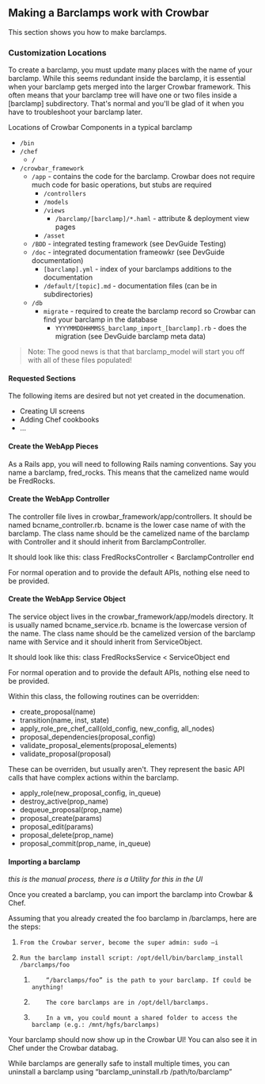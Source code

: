 ## Making a Barclamps work with Crowbar

This section shows you how to make barclamps.

### Customization Locations

To create a barclamp, you must update many places with the name of your barclamp.  While this seems redundant inside the barclamp, it is essential when your barclamp gets merged into the larger Crowbar framework.  This often means that your barclamp tree will have one or two files inside a [barclamp] subdirectory.  That's normal and you'll be glad of it when you have to troubleshoot your barclamp later.

Locations of Crowbar Components in a typical barclamp

* `/bin` 
* `/chef` 
   * `/`
* `/crowbar_framework` 
   * `/app` - contains the code for the barclamp.  Crowbar does not require much code for basic operations, but stubs are required
      * `/controllers`
      * `/models`
      * `/views`
        * `/barclamp/[barclamp]/*.haml` - attribute & deployment view pages
      * `/asset`
   * `/BDD` - integrated testing framework (see DevGuide Testing)
   * `/doc` - integrated documentation frameowkr (see DevGuide documentation) 
      * `[barclamp].yml` - index of your barclamps additions to the documentation
      * `/default/[topic].md` - documentation files (can be in subdirectories)
   * `/db`   
      * `migrate` - required to create the barclamp record so Crowbar can find your barclamp in the database
        * `YYYYMMDDHHMMSS_barclamp_import_[barclamp].rb` - does the migration (see DevGuide barclamp meta data)
      
> Note: The good news is that that barclamp_model will start you off with all of these files populated!

#### Requested Sections
The following items are desired but not yet created in the documenation.

* Creating UI screens
* Adding Chef cookbooks
* ...

#### Create the WebApp Pieces

As a Rails app, you will need to following Rails naming conventions.  Say you name a barclamp, fred_rocks.  This means that the camelized name would be FredRocks.  

#### Create the WebApp Controller

The controller file lives in crowbar_framework/app/controllers.  It should be named bcname_controller.rb.  bcname is the lower case name of with the barclamp.  The class name should be the camelized name of the barclamp with Controller and it should inherit from BarclampController.

It should look like this:
class FredRocksController < BarclampController
end

For normal operation and to provide the default APIs, nothing else need to be provided.

#### Create the WebApp Service Object

The service object lives in the crowbar_framework/app/models directory.  It is usually named bcname_service.rb.  bcname is the lowercase version of the name.  The class name should be the camelized version of the barclamp name with Service and it should inherit from ServiceObject.

It should look like this:
class FredRocksService < ServiceObject
end

For normal operation and to provide the default APIs, nothing else need to be provided.

Within this class, the following routines can be overridden:
* create_proposal(name)
* transition(name, inst, state)
* apply_role_pre_chef_call(old_config, new_config, all_nodes)
* proposal_dependencies(proposal_config)
* validate_proposal_elements(proposal_elements)
* validate_proposal(proposal)

These can be overriden, but usually aren't.  They represent the basic API calls that have complex actions within the barclamp.
* apply_role(new_proposal_config, in_queue)
* destroy_active(prop_name)
* dequeue_proposal(prop_name)
* proposal_create(params)
* proposal_edit(params)
* proposal_delete(prop_name)
* proposal_commit(prop_name, in_queue)

#### Importing a barclamp

_this is the manual process, there is a Utility for this in the UI_

Once you created a barclamp, you can import the barclamp into Crowbar & Chef.

Assuming that you already created the foo barclamp in /barclamps, here are the steps:

1.     From the Crowbar server, become the super admin: sudo –i
1.     Run the barclamp install script: /opt/dell/bin/barclamp_install /barclamps/foo
   1.         “/barclamps/foo” is the path to your barclamp. If could be anything!
   1.         The core barclamps are in /opt/dell/barclamps.
   1.         In a vm, you could mount a shared folder to access the barclamp (e.g.: /mnt/hgfs/barclamps)

Your barclamp should now show up in the Crowbar UI! You can also see it in Chef under the Crowbar databag.

While barclamps are generally safe to install multiple times, you can uninstall a barclamp using “barclamp_uninstall.rb /path/to/barclamp”
